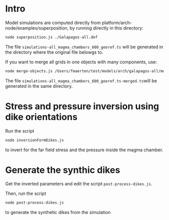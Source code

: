 # Intro
Model simulations are computed directly from platform/arch-node/examples/superposition, by running directly in this directory:
```sh
node superposition.js ./Galapagos-all.def
```

The file `simulations-all_magma_chambers_600_georef.ts` will be generated in the directory where the original file belowgs to.

If you want to merge all grids in one objects with many components, use:
```sh
node merge-objects.js /Users/fmaerten/test/models/arch/galapagos-all/model2/simulations-all_magma_chambers_600_georef.ts
```
The file `simulations-all_magma_chambers_600_georef.ts-merged.ts`will be generated in the same directory.

# Stress and pressure inversion using dike orientations
Run the script
```sh
node inversionFormDikes.js
```
to invert for the far field stress and the pressure inside the magma chamber.

# Generate the synthic dikes
Get the inverted parameters and edit the script `post-process-dikes.js`.

Then, run the script
```sh
node post-process-dikes.js
```
to generate the synthetic dikes from the simulation
